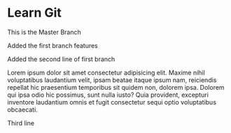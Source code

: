 # Learn Git

This is the Master Branch

Added the first branch features

Added the second line of first branch

Lorem ipsum dolor sit amet consectetur adipisicing elit. Maxime nihil voluptatibus
laudantium velit, ipsam beatae itaque ipsum nam, reiciendis repellat hic praesentium
temporibus sit quidem non, dolorem ipsa. Dolorem qui ipsa odio hic possimus, sunt nulla iusto?
Quia provident, excepturi inventore laudantium omnis et fugit consectetur sequi
optio voluptatibus obcaecati.

Third line
